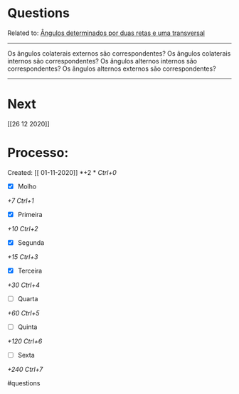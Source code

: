# Questions
Related to: [Ângulos determinados por duas retas e uma transversal](%C3%82ngulos%20determinados%20por%20duas%20retas%20e%20uma%20transversal.md)

---

Os ângulos colaterais externos são correspondentes?
Os ângulos colaterais internos são correspondentes?
Os ângulos alternos internos são correspondentes?
Os ângulos alternos externos são correspondentes?

---
# Next
[[26 12 2020]]
# Processo:
Created: [[ 01-11-2020]]
*+2 *  *Ctrl+0*
- [x] Molho  

*+7*  *Ctrl+1*

- [x] Primeira 

*+10*  *Ctrl+2*

- [x] Segunda

*+15*  *Ctrl+3*

- [x] Terceira 

*+30*  *Ctrl+4*

- [ ] Quarta 

*+60*  *Ctrl+5*

- [ ] Quinta 

*+120*  *Ctrl+6*

- [ ] Sexta 

*+240*  *Ctrl+7*


#questions